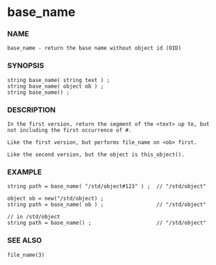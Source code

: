 # base_name

### NAME

    base_name - return the base name without object id (OID)

### SYNOPSIS

    string base_name( string text ) ;
    string base_name( object ob ) ;
    string base_name() ;

### DESCRIPTION

    In the first version, return the segment of the <text> up to, but
    not including the first occurrence of #. 

    Like the first version, but performs file_name on <ob> first.

    Like the second version, but the object is this_object().

### EXAMPLE

    string path = base_name( "/std/object#123" ) ;  // "/std/object" 
    
    object ob = new("/std/object) ;
    string path = base_name( ob ) ;                 // "/std/object" 
    
    // in /std/object
    string path = base_name() ;                     // "/std/object"

### SEE ALSO

    file_name(3)

